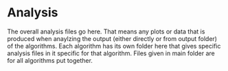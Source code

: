 # Analysis
The overall analysis files go here. That means any plots or data that is produced when anaylzing the output (either directly or from output folder) of the algorithms. Each algorithm has its own folder here that gives specific analysis files in it specific for that algorithm. Files given in main folder are for all algorithms put together.